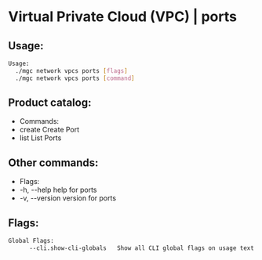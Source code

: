 # Virtual Private Cloud (VPC) | ports

## Usage:
```bash
Usage:
  ./mgc network vpcs ports [flags]
  ./mgc network vpcs ports [command]
```

## Product catalog:
- Commands:
- create      Create Port
- list        List Ports

## Other commands:
- Flags:
- -h, --help      help for ports
- -v, --version   version for ports

## Flags:
```bash
Global Flags:
      --cli.show-cli-globals   Show all CLI global flags on usage text
```

